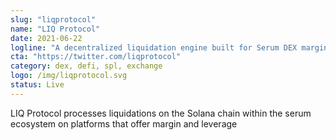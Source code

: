 ```yaml
---
slug: "liqprotocol"
name: "LIQ Protocol"
date: 2021-06-22
logline: "A decentralized liquidation engine built for Serum DEX margin markets on the Solana network"
cta: "https://twitter.com/liqprotocol"
category: dex, defi, spl, exchange
logo: /img/liqprotocol.svg
status: Live
---
```


LIQ Protocol processes liquidations on the Solana chain within the serum ecosystem on platforms that offer margin and leverage